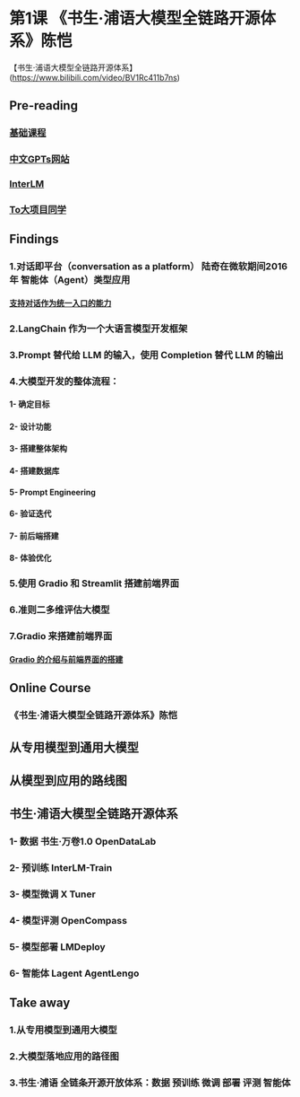 # 第1课 《书生·浦语大模型全链路开源体系》陈恺   
【书生·浦语大模型全链路开源体系】(https://www.bilibili.com/video/BV1Rc411b7ns)  
## Pre-reading  
### [基础课程](https://datawhalechina.github.io/llm-universe/#)  
### [中文GPTs网站](https://www.glbai.com/ )  
### [InterLM](https://github.com/InternLM/tutorial/)
### [To大项目同学](https://openxlab.org.cn/docs/apps/Gradio%E5%BA%94%E7%94%A8.html)  
## Findings  
### 1.对话即平台（conversation as a platform） 陆奇在微软期间2016年  智能体（Agent）类型应用   
#### [支持对话作为统一入口的能力](https://datawhalechina.github.io/llm-universe/#/C1/2.%20%E2%BC%A4%E6%A8%A1%E5%9E%8B%E7%9A%84%E8%83%BD%E2%BC%92%E5%92%8C%E7%89%B9%E7%82%B9?id=_13-%E6%94%AF%E6%8C%81%E5%AF%B9%E8%AF%9D%E4%BD%9C%E4%B8%BA%E7%BB%9F%E4%B8%80%E5%85%A5%E5%8F%A3%E7%9A%84%E8%83%BD%E5%8A%9B)  
### 2.LangChain 作为一个大语言模型开发框架  
### 3.Prompt 替代给 LLM 的输入，使用 Completion 替代 LLM 的输出  
### **4.大模型开发的整体流程：**  
#### 1- 确定目标  
#### 2- 设计功能  
#### 3- 搭建整体架构  
#### 4- 搭建数据库  
#### 5- Prompt Engineering  
#### 6- 验证迭代  
#### 7- 前后端搭建  
#### 8- 体验优化  
### 5.使用 Gradio 和 Streamlit 搭建前端界面  
### 6.准则二多维评估大模型
### 7.Gradio 来搭建前端界面  
#### [Gradio 的介绍与前端界面的搭建](https://datawhalechina.github.io/llm-universe/#/C7/2.%20Gradio%20%E7%9A%84%E4%BB%8B%E7%BB%8D%E4%B8%8E%E5%89%8D%E7%AB%AF%E7%95%8C%E9%9D%A2%E7%9A%84%E6%90%AD%E5%BB%BA?id=%E7%AC%AC%E4%BA%8C%E7%AB%A0%E3%80%81gradio-%E7%9A%84%E4%BB%8B%E7%BB%8D%E4%B8%8E%E5%89%8D%E7%AB%AF%E7%95%8C%E9%9D%A2%E7%9A%84%E6%90%AD%E5%BB%BA-%F0%9F%92%AC)
## **Online Course**  
### 《书生·浦语大模型全链路开源体系》陈恺
## **从专用模型到通用大模型**  
## **从模型到应用的路线图**   
## **书生·浦语大模型全链路开源体系**   
### 1- 数据  书生·万卷1.0  OpenDataLab   
### 2- 预训练 InterLM-Train   
### 3- 模型微调 X Tuner   
### 4- 模型评测  OpenCompass   
### 5- 模型部署  LMDeploy   
### 6- 智能体 Lagent  AgentLengo   
## **Take away**  
### 1.从专用模型到通用大模型
### 2.大模型落地应用的路径图
### 3.书生·浦语 全链条开源开放体系：数据 预训练 微调 部署 评测 智能体
